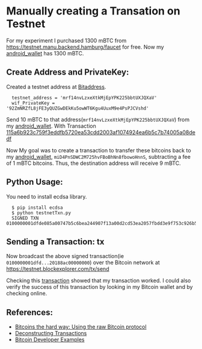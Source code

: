 Manually creating a Transation on Testnet
=========================================

For my experiment I purchased 1300 mBTC from https://testnet.manu.backend.hamburg/faucet for free.
Now my [android_wallet] has 1300 mBTC.

Create Address and PrivateKey:
------------------------------
Created a testnet address at [Bitaddress](https://bitaddress.org/?testnet=true).
```
  testnet_address = 'mrf14nvLzxeXtkMjEpYPK225bbtUXJQXaV'
  wif_PrivateKey = '92ZmNRZfL8jFE3yQUZGwDEkKu5owWT6Kgu4UuxM9e4PsPJCVshd'
```
Send 10 mBTC to that address(`mrf14nvLzxeXtkMjEpYPK225bbtUXJQXaV`) from my [android_wallet].
With Transaction [115a6b923c759f3eddfb5720ea53cdd2003af1074924ea6b5c7b74005a08dedf](https://live.blockcypher.com/btc-testnet/tx/115a6b923c759f3eddfb5720ea53cdd2003af1074924ea6b5c7b74005a08dedf/)

Now My goal was to create a transaction to transfer these bitcoins back to my [android_wallet],
`miD4PnSDWC2M725hvFBoBhNn8fbowoHnnS`, subtracting a fee of 1 mBTC bitcoins. 
Thus, the destination address will receive 9 mBTC.


Python Usage:
-------------
You need to install ecdsa library.
```
  $ pip install ecdsa
  $ python testnetTxn.py
  SIGNED TXN 0100000001dfde085a00747b5c6bea244907f13a00d2cd53ea2057fbdd3e9f753c926b5a11000000008c49304602210080374d6f4a8b6703abde691794502ed13e97c17906aafda702520de6956df46e022100bf762a284a9ae9747b33b417605309090a6a8f1f3126e6610f6b9d58699ee6ac014104368a50fafd4b88df7bca8d0435374198e8ffc9e8a0005ac5f9dea47f9afa40f8b4fecc6a28948a6cc28d4f19876a864be5f8b6075fc291745fb8e23b586b81a8ffffffff01a0bb0d00000000001976a9141d85fb26947ea4bfdf14209912a1e27ae4efd20188ac00000000
```

Sending a Transaction: tx
-------------------------
Now broadcast the above signed transaction(ie `0100000001dfd...20188ac00000000`) over the Bitcoin network at https://testnet.blockexplorer.com/tx/send

Checking this [transaction](https://live.blockcypher.com/btc-testnet/tx/b0f23fa50606d24e72a23e52f16f66c71cabd2dbdf3b53bd5019d7c5a84b49b2/)
showed that my transaction worked. I could also verify the success of this transaction by looking in my Bitcoin wallet and by checking online.

References:
-----------
+ [Bitcoins the hard way: Using the raw Bitcoin protocol](http://www.righto.com/2014/02/bitcoins-hard-way-using-raw-bitcoin.html)
+ [Deconstructing Transactions](http://royalforkblog.github.io/2014/11/20/txn-demo/)
+ [Bitcoin Developer Examples](https://bitcoin.org/en/developer-examples)


[android_wallet]: https://play.google.com/store/apps/details?id=de.schildbach.wallet_test&hl=en "Testnet3 Android Wallet"